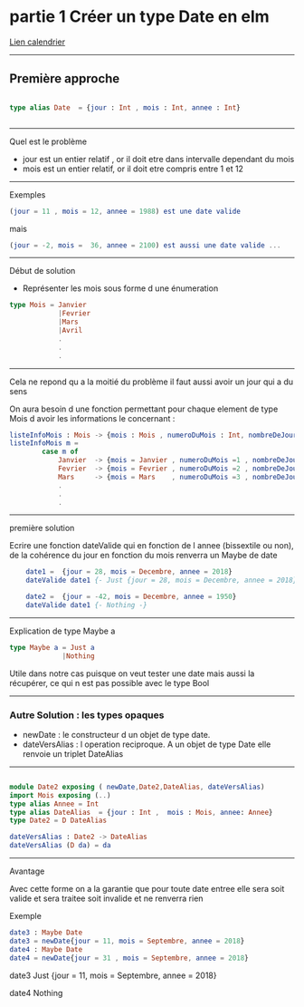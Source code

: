 <!-- 
- title : partie 1
Créer son type date en elm

- description :
 Le 29 Février 2100 existe t il ?
Nous allons voir comment grace aux types d Elm nous allons garantir la validité d une date à la compilation.
Cet exemple permettra de comprendre l usage des let-exressions et des types algebriques.

- author : Laure Juglaret
- theme : solarized.css
- transition : convex
- slideNumber : true -->  



#  partie 1 Créer un type Date en elm

<a href="https://ljuglaret.github.io/Date/DateDemo3.html">Lien calendrier </a> 

---

## Première approche


```elm

type alias Date  = {jour : Int , mois : Int, annee : Int}



```
---
Quel est le problème

- jour est un entier relatif , or il doit etre dans intervalle dependant du mois
- mois est un entier relatif, or il doit etre compris entre 1 et 12

----

Exemples 

```elm
(jour = 11 , mois = 12, annee = 1988) est une date valide 
```
mais
```elm
(jour = -2, mois =  36, annee = 2100) est aussi une date valide ...
```
---

Début de solution

- Représenter les mois sous forme d une énumeration
``` elm
type Mois = Janvier
            |Fevrier
            |Mars
            |Avril
            .
            .
            .
```


---

Cela ne repond qu a la moitié du problème
il faut aussi avoir un jour qui a du sens

On aura besoin d une fonction permettant 
pour chaque element de type Mois d avoir les informations le concernant :

``` elm
listeInfoMois : Mois -> {mois : Mois , numeroDuMois : Int, nombreDeJours : Int}
listeInfoMois m = 
        case m of
            Janvier  -> {mois = Janvier , numeroDuMois =1 , nombreDeJours = 31}
            Fevrier  -> {mois = Fevrier , numeroDuMois =2 , nombreDeJours = 27}
            Mars     -> {mois = Mars    , numeroDuMois =3 , nombreDeJours = 31} 
            .
            .
            .
```

----
première solution

Ecrire une fonction dateValide qui en fonction de l annee (bissextile ou non),
    de la cohérence du jour en fonction du mois renverra un Maybe de date

```elm
    date1 =  {jour = 28, mois = Decembre, annee = 2018}
    dateValide date1 {- Just {jour = 28, mois = Decembre, annee = 2018}-}

    date2 =  {jour = -42, mois = Decembre, annee = 1950}
    dateValide date1 {- Nothing -}

```

----
 Explication  de type Maybe a 

```elm
type Maybe a = Just a
             |Nothing
```

 Utile dans notre cas puisque on veut tester une date mais aussi la récupérer, ce qui n est pas possible avec le type Bool

---
### Autre Solution : les types opaques
- newDate : le constructeur d un objet de type date.
- dateVersAlias : l operation reciproque.   A un objet de type Date elle renvoie un triplet DateAlias
----
```elm

module Date2 exposing ( newDate,Date2,DateAlias, dateVersAlias)
import Mois exposing (..)
type alias Annee = Int 
type alias DateAlias  = {jour : Int ,  mois : Mois, annee: Annee}
type Date2 = D DateAlias

dateVersAlias : Date2 -> DateAlias  
dateVersAlias (D da) = da
```

---
Avantage

Avec cette forme on a la garantie que pour toute date
entree elle sera soit valide et sera traitee
soit invalide et ne renverra rien

Exemple

```elm
date3 : Maybe Date
date3 = newDate{jour = 11, mois = Septembre, annee = 2018}
date4 : Maybe Date
date4 = newDate{jour = 31 , mois = Septembre, annee = 2018}
``` 

date3
Just {jour = 11, mois = Septembre, annee = 2018}

date4
Nothing

